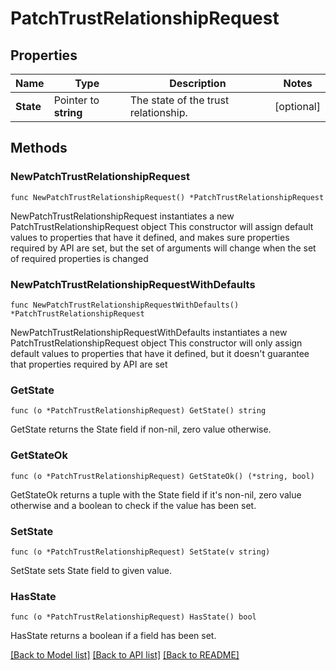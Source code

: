 # PatchTrustRelationshipRequest

## Properties

Name | Type | Description | Notes
------------ | ------------- | ------------- | -------------
**State** | Pointer to **string** | The state of the trust relationship. | [optional] 

## Methods

### NewPatchTrustRelationshipRequest

`func NewPatchTrustRelationshipRequest() *PatchTrustRelationshipRequest`

NewPatchTrustRelationshipRequest instantiates a new PatchTrustRelationshipRequest object
This constructor will assign default values to properties that have it defined,
and makes sure properties required by API are set, but the set of arguments
will change when the set of required properties is changed

### NewPatchTrustRelationshipRequestWithDefaults

`func NewPatchTrustRelationshipRequestWithDefaults() *PatchTrustRelationshipRequest`

NewPatchTrustRelationshipRequestWithDefaults instantiates a new PatchTrustRelationshipRequest object
This constructor will only assign default values to properties that have it defined,
but it doesn't guarantee that properties required by API are set

### GetState

`func (o *PatchTrustRelationshipRequest) GetState() string`

GetState returns the State field if non-nil, zero value otherwise.

### GetStateOk

`func (o *PatchTrustRelationshipRequest) GetStateOk() (*string, bool)`

GetStateOk returns a tuple with the State field if it's non-nil, zero value otherwise
and a boolean to check if the value has been set.

### SetState

`func (o *PatchTrustRelationshipRequest) SetState(v string)`

SetState sets State field to given value.

### HasState

`func (o *PatchTrustRelationshipRequest) HasState() bool`

HasState returns a boolean if a field has been set.


[[Back to Model list]](../README.md#documentation-for-models) [[Back to API list]](../README.md#documentation-for-api-endpoints) [[Back to README]](../README.md)


